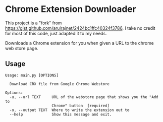 # Chrome Extension Downloader

This project is a "fork" from https://gist.github.com/arulrajnet/2424bc1ffc40324f3786. I take no credit for most of this code, just adapted it to my needs.

Downloads a Chrome extension for you when given a URL to the chrome web store page.

## Usage

```
Usage: main.py [OPTIONS]

  Download CRX file from Google Chrome Webstore

Options:
  -u, --url TEXT     URL of the webstore page that shows you the "Add to
                     Chrome" button  [required]
  -o, --output TEXT  Where to write the extension out to
  --help             Show this message and exit.
```